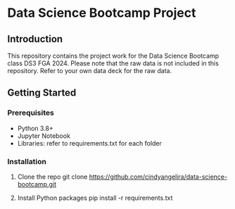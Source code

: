 # Data Science Bootcamp Project

## Introduction

This repository contains the project work for the Data Science Bootcamp class DS3 FGA 2024. Please note that the raw data is not included in this repository. Refer to your own data deck for the raw data.


## Getting Started
### Prerequisites

- Python 3.8+
- Jupyter Notebook
- Libraries: refer to requirements.txt for each folder

### Installation

1. Clone the repo
git clone https://github.com/cindyangelira/data-science-bootcamp.git

2. Install Python packages
pip install -r requirements.txt
